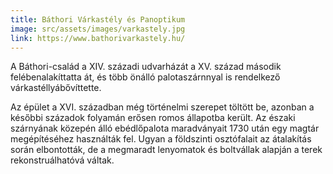 ```yaml
---
title: Báthori Várkastély és Panoptikum
image: src/assets/images/varkastely.jpg
link: https://www.bathorivarkastely.hu/
---
```

A Báthori-család a XIV. századi udvarházát a XV. század második felébenalakíttatta át, és több önálló palotaszárnnyal is rendelkező várkastéllyábővíttette.



Az épület a XVI. században még történelmi szerepet töltött be, azonban a későbbi századok folyamán erősen romos állapotba került. Az északi szárnyának közepén álló ebédlőpalota maradványait 1730 után egy magtár megépítéséhez használták fel. Ugyan a földszinti osztófalait az átalakítás során elbontották, de a megmaradt lenyomatok és boltvállak alapján a terek rekonstruálhatóvá váltak.
